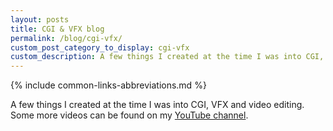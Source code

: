 ```yaml
---
layout: posts
title: CGI & VFX blog
permalink: /blog/cgi-vfx/
custom_post_category_to_display: cgi-vfx
custom_description: A few things I created at the time I was into CGI, VFX and video editing.
---
```

{% include common-links-abbreviations.md %}

A few things I created at the time I was into CGI, VFX and video editing.
Some more videos can be found on my [YouTube channel](https://www.youtube.com/user/stIncMale). 
